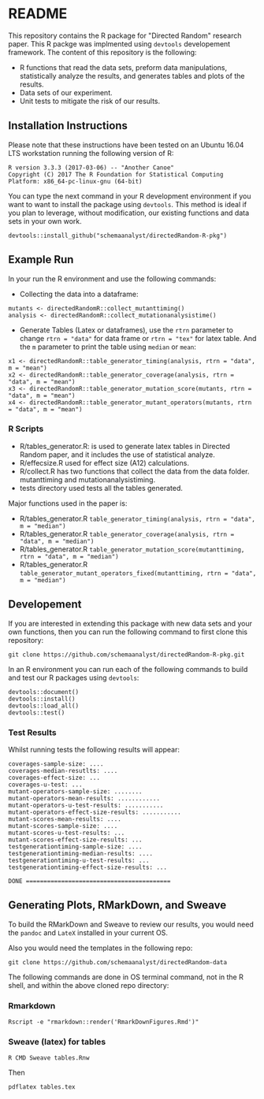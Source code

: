 # README #

This repository contains the R package for "Directed Random" research paper. This R packge was implmented using `devtools` developement framework. The content of this repository is the following:

* R functions that read the data sets, preform data manipulations, statistically analyze the results, and generates tables and plots of the results.
* Data sets of our experiment.
* Unit tests to mitigate the risk of our results.

## Installation Instructions

Please note that these instructions have been tested on an Ubuntu 16.04 LTS workstation running the following version of R:

```shell
R version 3.3.3 (2017-03-06) -- "Another Canoe"
Copyright (C) 2017 The R Foundation for Statistical Computing
Platform: x86_64-pc-linux-gnu (64-bit)
```

You can type the next command in your R development environment if you want to want to install the package using `devtools`. This method is ideal if you plan to leverage, without modification, our existing functions and data sets in
your own work. 

```shell
devtools::install_github("schemaanalyst/directedRandom-R-pkg")
```

## Example Run
In your run the R environment and use the following commands:

* Collecting the data into a dataframe:

```shell
mutants <- directedRandomR::collect_mutanttiming()
analysis <- directedRandomR::collect_mutationanalysistime()
```
* Generate Tables (Latex or dataframes), use the `rtrn` parameter to change `rtrn = "data"` for data frame or `rtrn = "tex"` for latex table. And the `m` parameter to print the table using `median` or `mean`:

```shell
x1 <- directedRandomR::table_generator_timing(analysis, rtrn = "data", m = "mean")
x2 <- directedRandomR::table_generator_coverage(analysis, rtrn = "data", m = "mean")
x3 <- directedRandomR::table_generator_mutation_score(mutants, rtrn = "data", m = "mean")
x4 <- directedRandomR::table_generator_mutant_operators(mutants, rtrn = "data", m = "mean")
```


### R Scripts

* R/tables_generator.R: is used to generate latex tables in Directed Random paper, and it includes the use of statistical analyze.
* R/effecsize.R  used for effect size (A12) calculations.
* R/collect.R has two functions that collect the data from the data folder. mutanttiming and mutationanalysistiming.
* tests directory used tests all the tables generated.

Major functions used in the paper is:

* R/tables_generator.R `table_generator_timing(analysis, rtrn = "data", m = "median")`
* R/tables_generator.R `table_generator_coverage(analysis, rtrn = "data", m = "median")`
* R/tables_generator.R `table_generator_mutation_score(mutanttiming, rtrn = "data", m = "median")`
* R/tables_generator.R `table_generator_mutant_operators_fixed(mutanttiming, rtrn = "data", m = "median")`


## Developement

<!--
To use the data with our package you have to clone the **data** repo:

```shell
mkdir data
cd data
git clone https://github.com/schemaanalyst/directedRandom-data.git
cd directedRandom-data
```
NOTE: The data files include all data, plus RMarkDown, Sweave
-->
If you are interested in extending this package with new data sets and your own functions, then you can run the
following command to first clone this repository:

```shell
git clone https://github.com/schemaanalyst/directedRandom-R-pkg.git
```

In an R environment you can run each of the following commands to build and test our R packages using `devtools`:

```shell
devtools::document()
devtools::install()
devtools::load_all()
devtools::test()
```

### Test Results

Whilst running tests the following results will appear:

```shell
coverages-sample-size: ....
coverages-median-resutlts: ....
coverages-effect-size: ...
coverages-u-test: ...
mutant-operators-sample-size: ........
mutant-operators-mean-results: ............
mutant-operators-u-test-results: ...........
mutant-operators-effect-size-results: ...........
mutant-scores-mean-results: ....
mutant-scores-sample-size: ....
mutant-scores-u-test-results: ...
mutant-scores-effect-size-results: ...
testgenerationtiming-sample-size: ....
testgenerationtiming-median-results: ....
testgenerationtiming-u-test-results: ...
testgenerationtiming-effect-size-results: ...

DONE =========================================
```

## Generating Plots, RMarkDown, and Sweave

To build the RMarkDown and Sweave to review our results, you would need the `pandoc` and `LateX` installed in your current OS.

Also you would need the templates in the following repo:

```shell
git clone https://github.com/schemaanalyst/directedRandom-data
```

The following commands are done in OS terminal command, not in the R shell, and within the above cloned repo directory:

### Rmarkdown

```shell
Rscript -e "rmarkdown::render('RmarkDownFigures.Rmd')"
```

### Sweave (latex) for tables

```shell
R CMD Sweave tables.Rnw
```

Then

```shell
pdflatex tables.tex
```
